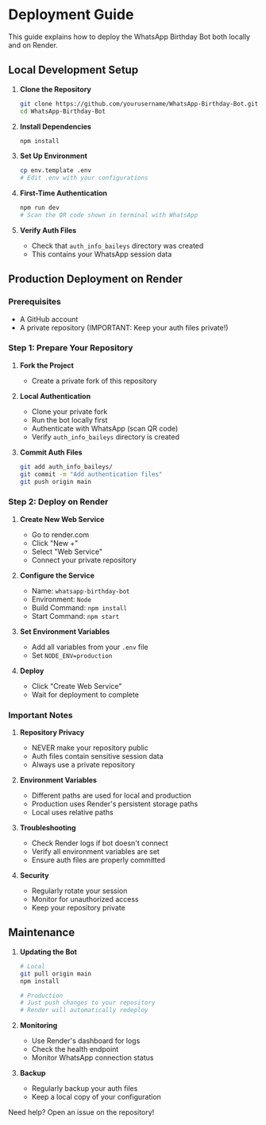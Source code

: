 # Deployment Guide

This guide explains how to deploy the WhatsApp Birthday Bot both locally and on Render.

## Local Development Setup

1. **Clone the Repository**
   ```bash
   git clone https://github.com/yourusername/WhatsApp-Birthday-Bot.git
   cd WhatsApp-Birthday-Bot
   ```

2. **Install Dependencies**
   ```bash
   npm install
   ```

3. **Set Up Environment**
   ```bash
   cp env.template .env
   # Edit .env with your configurations
   ```

4. **First-Time Authentication**
   ```bash
   npm run dev
   # Scan the QR code shown in terminal with WhatsApp
   ```

5. **Verify Auth Files**
   - Check that `auth_info_baileys` directory was created
   - This contains your WhatsApp session data

## Production Deployment on Render

### Prerequisites
- A GitHub account
- A private repository (IMPORTANT: Keep your auth files private!)

### Step 1: Prepare Your Repository

1. **Fork the Project**
   - Create a private fork of this repository

2. **Local Authentication**
   - Clone your private fork
   - Run the bot locally first
   - Authenticate with WhatsApp (scan QR code)
   - Verify `auth_info_baileys` directory is created

3. **Commit Auth Files**
   ```bash
   git add auth_info_baileys/
   git commit -m "Add authentication files"
   git push origin main
   ```

### Step 2: Deploy on Render

1. **Create New Web Service**
   - Go to render.com
   - Click "New +"
   - Select "Web Service"
   - Connect your private repository

2. **Configure the Service**
   - Name: `whatsapp-birthday-bot`
   - Environment: `Node`
   - Build Command: `npm install`
   - Start Command: `npm start`

3. **Set Environment Variables**
   - Add all variables from your `.env` file
   - Set `NODE_ENV=production`

4. **Deploy**
   - Click "Create Web Service"
   - Wait for deployment to complete

### Important Notes

1. **Repository Privacy**
   - NEVER make your repository public
   - Auth files contain sensitive session data
   - Always use a private repository

2. **Environment Variables**
   - Different paths are used for local and production
   - Production uses Render's persistent storage paths
   - Local uses relative paths

3. **Troubleshooting**
   - Check Render logs if bot doesn't connect
   - Verify all environment variables are set
   - Ensure auth files are properly committed

4. **Security**
   - Regularly rotate your session
   - Monitor for unauthorized access
   - Keep your repository private

## Maintenance

1. **Updating the Bot**
   ```bash
   # Local
   git pull origin main
   npm install
   
   # Production
   # Just push changes to your repository
   # Render will automatically redeploy
   ```

2. **Monitoring**
   - Use Render's dashboard for logs
   - Check the health endpoint
   - Monitor WhatsApp connection status

3. **Backup**
   - Regularly backup your auth files
   - Keep a local copy of your configuration

Need help? Open an issue on the repository!
